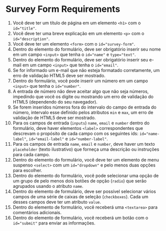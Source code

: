 # Survey Form Requirements

1. Você deve ter um título de página em um elemento `<h1>` com o `id="title"`.
2. Você deve ter uma breve explicação em um elemento `<p>` com o `id="description"`.
3. Você deve ter um elemento `<form>` com o `id="survey-form"`.
4. Dentro do elemento do formulário, deve ser obrigatório inserir seu nome em um campo `<input>` que tenha o `id="name"` e `type="text"`.
5. Dentro do elemento do formulário, deve ser obrigatório inserir seu e-mail em um campo `<input>` que tenha o `id="email"`.
6. Se for informado um e-mail que não esteja formatado corretamente, um erro de validação HTML5 deve ser mostrado.
7. Dentro do formulário, você pode inserir um número em um campo `<input>` que tenha o `id="number"`.
8. A entrada de número não deve aceitar algo que não seja números, impedindo que você os digite ou mostrando um erro de validação do HTML5 (dependendo do seu navegador).
9. Se forem inseridos números fora do intervalo do campo de entrada do número, intervalo esse definido pelos atributos `min` e `max`, um erro de validação de HTML5 deve ser mostrado.
10. Para os campos de entrada (`inputs`) `name`, `email` e `number` dentro do formulário, deve haver elementos `<label>` correspondentes que descrevam o propósito de cada campo com os seguintes ids: `id="name-label"`, `id="email-label"` e `id="number-label"`.
11. Para os campos de entrada `name`, `email` e `number`, deve haver um texto `placeholder` (texto ilustrativo) que forneça uma descrição ou instruções para cada campo.
12. Dentro do elemento do formulário, você deve ter um elemento de menu suspenso `<select>` com um `id="dropdown"` e pelo menos duas opções para escolher.
13. Dentro do elemento do formulário, você pode selecionar uma opção de um grupo de pelo menos dois botões de opção (`radio`) que serão agrupados usando o atributo `name`.
14. Dentro do elemento de formulário, deve ser possível selecionar vários campos de uma série de caixas de seleção (`checkboxes`). Cada um desses campos deve ter um atributo `value`.
15. Dentro do elemento de formulário, você receberá uma `<textarea>` para comentários adicionais.
16. Dentro do elemento de formulário, você receberá um botão com o `id="submit"` para enviar as informações.